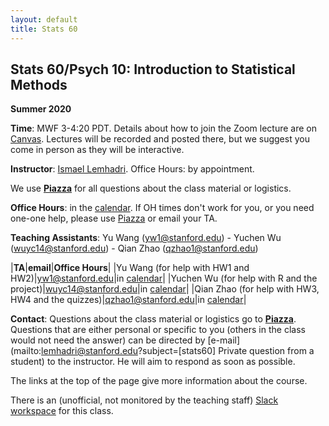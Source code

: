 ```yaml
---
layout: default
title: Stats 60 
---
```


## Stats 60/Psych 10: Introduction to Statistical Methods

**Summer 2020**

**Time**: MWF 3-4:20 PDT. Details about how to join the Zoom lecture are on [Canvas](https://canvas.stanford.edu). Lectures will be recorded and posted there, but we suggest you come in person as they will be interactive.

**Instructor**: [Ismael Lemhadri](https://ismael.lemhadri.org). Office Hours: by appointment.

We use **[Piazza](https://piazza.com/stanford/summer2020/stats60psych10stats160)** for all questions about the class material or logistics.


**Office Hours**: in the [calendar](../calendar).
If OH times don't work for you, or you need one-one help, please use [Piazza](https://piazza.com/stanford/summer2020/stats60psych10stats160) or email your TA.

**Teaching Assistants**: Yu Wang (yw1@stanford.edu) - Yuchen Wu (wuyc14@stanford.edu) - Qian Zhao (qzhao1@stanford.edu)

|**TA**|**email**|**Office Hours**|
|Yu Wang (for help with HW1 and HW2)|yw1@stanford.edu|in [calendar](../calendar)|
|Yuchen Wu (for help with R and the project)|wuyc14@stanford.edu|in [calendar](../calendar)|
|Qian Zhao (for help with HW3, HW4 and the quizzes)|qzhao1@stanford.edu|in [calendar](../calendar)|

**Contact**: Questions about the class material or logistics go to **[Piazza](https://piazza.com/stanford/summer2020/stats60psych10stats160)**. Questions that are either personal or specific to you (others in the class would not need the answer) can be directed by [e-mail](mailto:lemhadri@stanford.edu?subject=[stats60] Private question from a student) to the instructor. He will aim to respond as soon as possible.

The links at the top of the page give more information about the course.

There is an (unofficial, not monitored by the teaching staff) [Slack workspace](https://join.slack.com/t/stats60-summer/shared_invite/zt-foavfw50-Ha3Cy6tw6J_hy41ooPYBOg) for this class.

